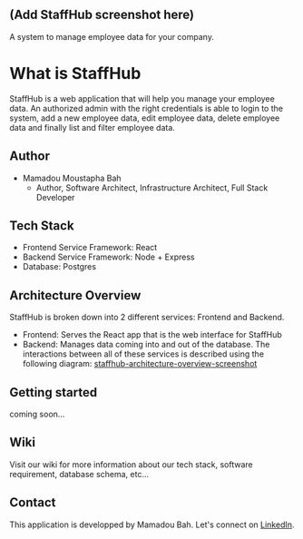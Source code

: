 ## (Add StaffHub screenshot here)

 A system to manage employee data for your company.

# What is StaffHub
StaffHub is a web application that will help you manage your employee data. An authorized admin with the right credentials is able to login to the system, add a new employee data, edit employee data, delete employee data and finally list and filter employee data.

## Author
- Mamadou Moustapha Bah
    * Author, Software Architect, Infrastructure Architect, Full Stack Developer

## Tech Stack
- Frontend Service Framework: React
- Backend Service Framework: Node + Express
- Database: Postgres

## Architecture Overview
StaffHub is broken down into 2 different services: Frontend and Backend.
- Frontend: Serves the React app that is the web interface for StaffHub
- Backend: Manages data coming into and out of the database.
The interactions between all of these services is described using the following diagram:
    [staffhub-architecture-overview-screenshot](docs/images/Architecture-Overview.png)


## Getting started
coming soon...

## Wiki

Visit our wiki for more information about our tech stack, software requirement, database schema, etc...


## Contact
This application is developped by Mamadou Bah. Let's connect on [LinkedIn](https://www.linkedin.com/in/mamadou-bah-9962a711b/).